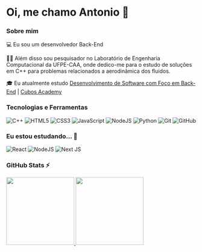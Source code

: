 # Oi, me chamo Antonio 👋

### Sobre mim

💻 Eu sou um desenvolvedor Back-End 

👨‍🔬 Além disso sou pesquisador no Laboratório de Engenharia Computacional da UFPE-CAA, onde dedico-me para o estudo de soluções em C++ para problemas relacionados a aerodinâmica dos fluidos.


<!-- Isso é um comentário, não irá aparecer no seu perfil
(Abaixo você seleciona o curso que você está fazendo no momento) -->

🎓 Eu atualmente estudo [Desenvolvimento de Software com Foco em Back-End](https://cubos.academy/cursos/desenvolvimento-de-software-v2) | [Cubos Academy](https://cubos.academy/) 

### Tecnologias e Ferramentas

<!-- (Aqui você pode adicionar tecnologias que aprendeu no curso, já listamos algumas delas, e outras que já domina)) -->

![C++](https://img.shields.io/badge/c++-%23323330.svg?style=for-the-badge&logo=cplusplus&logoColor=%white)
![HTML5](https://img.shields.io/badge/html5-%23E34F26.svg?style=for-the-badge&logo=html5&logoColor=white)
![CSS3](https://img.shields.io/badge/css3-%231572B6.svg?style=for-the-badge&logo=css3&logoColor=white)
![JavaScript](https://img.shields.io/badge/javascript-%23323330.svg?style=for-the-badge&logo=javascript&logoColor=%23F7DF1E)
![NodeJS](https://img.shields.io/badge/node.js-6DA55F?style=for-the-badge&logo=node.js&logoColor=white)
![Python](https://img.shields.io/badge/python-%2523323330.svg?style=for-the-badge&logo=python&logoColor=%2523F7DF1E)
![Git](https://img.shields.io/badge/git-%23F05033.svg?style=for-the-badge&logo=git&logoColor=white)
![GitHub](https://img.shields.io/badge/github-%23121011.svg?style=for-the-badge&logo=github&logoColor=white)



<!-- (Já colocar tecnologias do On Demand que aprende no curso)) -->

### Eu estou estudando... 🧩
<!-- (Aqui você pode adicionar tecnologias que está estudando, inclusive para aumentar essa lista você listamos algumas das tecnologias ensinadas na nossa [Assinatura On Demand](https://cubos.academy/cubosondemand)) -->

![React](https://img.shields.io/badge/react-%2320232a.svg?style=for-the-badge&logo=react&logoColor=%2361DAFB)
![NodeJS](https://img.shields.io/badge/node.js-6DA55F?style=for-the-badge&logo=node.js&logoColor=white)
![Next JS](https://img.shields.io/badge/Next-black?style=for-the-badge&logo=next.js&logoColor=white)

<!-- (Você pode adicionar novas tecnologias insira ![Nome da Tecnologia](https://img.shields.io/badge/-[Nome da tecnologia]-[Cor do fundo]?style=flat-square&logo=[Nome da tecnologia])) -->

<!--
Substitua o usuário Bruskym pelo seu usuário no GitHub.
-->

### GitHub Stats ⚡
<div>
<a href="https://github.com/Bruskym">
<img height="180em" src="https://github-readme-stats.vercel.app/api/top-langs/?username=Bruskym&layout=compact&langs_count=7&theme=dracula"/>
<img height="180em" src="https://github-readme-stats.vercel.app/api?username=Bruskym&show_icons=true&theme=dracula&include_all_commits=true&count_private=true"/>
</div>

<!--
**academy-readme-template** is a ✨ _special_ ✨ repository because its `README.md` (this file) appears on your GitHub profile.
-->
